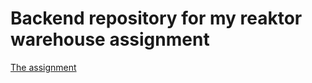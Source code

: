 # Backend repository for my reaktor warehouse assignment

[The assignment](https://github.com/aantsa/reaktor-warehouse-assignment-2021)
